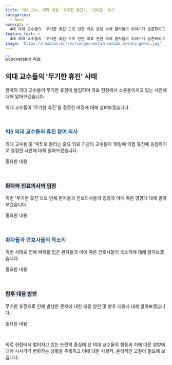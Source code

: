 ```yaml
---
title: 의대 교수, 대학 병원 '무기한 휴진', '셧다운' 위기
categories:
  - News
excerpt: >
  4대 의대 교수들의 '무기한 휴진'으로 인한 의료 혼란 속에 환자들의 이야기가 공론화되고 있다. 18일 의협 휴진을 선언한 '빅5' 병원들의 결정으로 4만 3천여 명의 환자들이 진료 밀림에 시달리고 있으며, 환자단체와 간호사들은 이에 대한 불법 행동 엄벌을 요구하고 있다. 의료진의 결정에 따라 버려진 환자들의 이야기가 눈물을 자아내고 있으며, 관련 동영상을 통해 상세 내용을 확인할 수 있다. SBS Biz는 독자들의 제보를 기다리고 있으니, 자세한 내용은 홈페이지를 확인해주길 바란다.
feature_text: >
  4대 의대 교수들의 '무기한 휴진'으로 인한 의료 혼란 속에 환자들의 이야기가 공론화되고 있다. 18일 의협 휴진을 선언한 '빅5' 병원들의 결정으로 4만 3천여 명의 환자들이 진료 밀림에 시달리고 있으며, 환자단체와 간호사들은 이에 대한 불법 행동 엄벌을 요구하고 있다. 의료진의 결정에 따라 버려진 환자들의 이야기가 눈물을 자아내고 있으며, 관련 동영상을 통해 상세 내용을 확인할 수 있다. SBS Biz는 독자들의 제보를 기다리고 있으니, 자세한 내용은 홈페이지를 확인해주길 바란다.
image: 'https://newsdao.kr/res/images/meta/newsdao_breakingnews.jpg'
---
```


<p><img src="https://newsdao.kr/res/images/meta/newsdao_breakingnews.jpg" alt="pcversion 속보" /></p>

<h2 data-ke-size="size26">의대 교수들의 '무기한 휴진' 사태</h2>

<p>한국의 의대 교수들이 무기한 휴진에 돌입하며 의료 현장에서 소용돌이치고 있는 사안에 대해 알아보겠습니다.</p>

<p>의대 교수들이 '무기한 휴진'을 결정한 배경에 대해 살펴보겠습니다. </p>

<p data-ke-size="size16">&nbsp;</p>

<h3><b><span style="color: #1a5490;">빅5 의대 교수들의 휴진 참여 의사</span></b></h3>

<p>의대 교수들 중 '빅5'로 불리는 중요 의료 기관의 교수들이 18일에 의협 휴진에 동참하기로 결정한 사안에 대해 알아보겠습니다.</p>

<p>중요한 내용</p>

<p data-ke-size="size16">&nbsp;</p>

<h3><b><span style="background-color: #21538527;">환자와 진료의사의 입장</span></b></h3>

<p>이번 '무기한 휴진'으로 인해 환자들과 진료의사들의 입장과 이에 따른 영향에 대해 알아보겠습니다.</p>

<p>중요한 내용</p>

<p data-ke-size="size16">&nbsp;</p>

<h3><b><span style="color: #1a5490;">환자들과 간호사들의 목소리</span></b></h3>

<p>이번 사태로 인해 피해를 입은 환자들과 이에 따른 간호사들의 목소리에 대해 알아보겠습니다.</p>

<p>중요한 내용</p>

<p data-ke-size="size16">&nbsp;</p>

<h3><b><span style="background-color: #21538527;">향후 대응 방안</span></b></h3>

<p>무기한 휴진으로 인해 발생한 문제에 대한 대응 방안 및 향후 대응에 대해 알아보겠습니다.</p>

<p>중요한 내용</p>

<p data-ke-size="size16">&nbsp;</p>

<p>의료 현장에서 벌어지고 있는 논란의 중심에 선 의대 교수들의 행동과 이에 따른 영향에 대해 시시각각 변화하는 상황을 주목하고 이에 대한 사회적, 윤리적인 고찰이 필요해 보입니다.</p>

